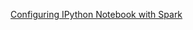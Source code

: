 
[Configuring IPython Notebook with Spark](https://dtflaneur.wordpress.com/2015/12/14/configuring-ipython-notebook-with-spark/)
